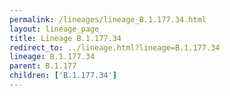 ```yaml
---
permalink: /lineages/lineage_B.1.177.34.html
layout: lineage_page
title: Lineage B.1.177.34
redirect_to: ../lineage.html?lineage=B.1.177.34
lineage: B.1.177.34
parent: B.1.177
children: ['B.1.177.34']
---
```

